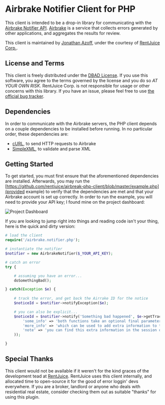 Airbrake Notifier Client for PHP
================================
This client is intended to be a drop-in library for communicating with the [Airbrake Notifier API](http://help.airbrake.io/kb/api-2/notifier-api-version-22). [Airbrake](http://airbrake.io/pages/home) is a service that collects errors generated by other applications, and aggregates the results for review.

This client is maintained by [Jonathan Azoff](https://github.com/azoff), under the courtesy of [RentJuice Corp.](http://rentjuice.com).

License and Terms
-----------------
This client is freely distributed under the [DBAD License](http://dbad-license.org/license). If you use this software, you agree to the terms governed by the license and you do so *AT YOUR OWN RISK*. RentJuice Corp. is not responsible for usage or other concerns with this library. If you have an issue, please feel free to use [the official bug tracker](https://github.com/rentjuice/airbrake-php-client/issues).

Dependencies
------------
In order to communicate with the Airbrake servers, the PHP client depends on a couple dependencies to be installed before running. In no particular order, these dependencies are:
 - [cURL](http://www.php.net/manual/en/book.curl.php), to send HTTP requests to Airbrake
 - [SimpleXML](http://us.php.net/manual/en/book.simplexml.php), to validate and parse XML

Getting Started
---------------
To get started, you must first ensure that the aforementioned dependencies are installed. Afterwards, you may run the [https://github.com/rentjuice/airbreak-php-client/blob/master/example.php](provided example) to verify that the dependencies are met and that your Airbrake account is set up correctly. In order to run the example, you will need to provide your API key; I found mine on the project dashboard:

![Project Dashboard](http://f.cl.ly/items/0M0b3I0r092j2B2A3X1d/Screen%20shot%202012-01-18%20at%204.15.12%20PM.png)

If you are looking to jump right into things and reading code isn't your thing, here is the quick and dirty version:

```php
# load the client
require('/airbrake.notifier.php');

# instantiate the notifier
$notifier = new AirbrakeNotifier($_YOUR_API_KEY);

# catch an error
try {

    # assuming you have an error...
    doSomethingBad();

} catch(Exception $e) {
    
    # track the error, and get back the Airrake ID for the notice
    $noticeId = $notifier->notifyException($e);

    # you can also be explicit...
    $noticeId = $notifier->notify('Something bad happened', $e->getTrace(), array(
        'some_info' => 'both functions take an optional final parameter',
        'more_info' => 'which can be used to add extra information to the notice!',
        'note' => 'you can find this extra information in the session on Airbrake'
    ));

}
```

Special Thanks
--------------
This client would not be available if it weren't for the kind graces of the development tead at [RentJuice](http://rentjuice.com).
RentJuice uses this client internally, and allocated time to open-source it for the good of error loggin' devs everywhere.
If you are a broker, landlord or anyone who deals with residential real estate, consider checking them out as suitable "thanks"
for using this plugin.